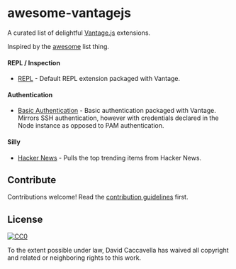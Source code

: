 # awesome-vantagejs

A curated list of delightful [Vantage.js](https://github.com/dthree/vantage) extensions.

Inspired by the [awesome](https://github.com/sindresorhus/awesome) list thing.

#### REPL / Inspection

- [REPL](https://github.com/vantagejs/vantage-repl) - Default REPL extension packaged with Vantage. 

#### Authentication

- [Basic Authentication](https://github.com/vantagejs/vantage-auth-basic) - Basic authentication packaged with Vantage. Mirrors SSH authentication, however with credentials declared in the Node instance as opposed to PAM authentication.

#### Silly

- [Hacker News](https://github.com/vantagejs/vantage-hacker-news) - Pulls the top trending items from Hacker News.

## Contribute

Contributions welcome! Read the [contribution guidelines](contributing.md) first.

## License

[![CC0](http://i.creativecommons.org/p/zero/1.0/88x31.png)](http://creativecommons.org/publicdomain/zero/1.0/)

To the extent possible under law, David Caccavella has waived all copyright and related or neighboring rights to this work.
